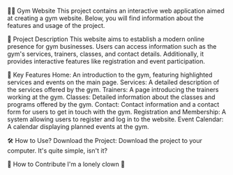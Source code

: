 🏋️‍♂️ Gym Website
This project contains an interactive web application aimed at creating a gym website. Below, you will find information about the features and usage of the project.

🚀 Project Description
This website aims to establish a modern online presence for gym businesses. Users can access information such as the gym's services, trainers, classes, and contact details. Additionally, it provides interactive features like registration and event participation.

🎯 Key Features
Home: An introduction to the gym, featuring highlighted services and events on the main page.
Services: A detailed description of the services offered by the gym.
Trainers: A page introducing the trainers working at the gym.
Classes: Detailed information about the classes and programs offered by the gym.
Contact: Contact information and a contact form for users to get in touch with the gym.
Registration and Membership: A system allowing users to register and log in to the website.
Event Calendar: A calendar displaying planned events at the gym.

🛠️ How to Use?
Download the Project: Download the project to your computer.
It's quite simple, isn't it?

🤝 How to Contribute
I'm a lonely clown 🤡